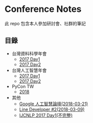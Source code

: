 # Conference Notes

此 repo 包含本人參加研討會、社群的筆記

## 目錄

* 台灣資料科學年會
  * [2017 Day1](2017/DSConf-day1.md)
  * [2017 Day2](2017/DSConf-day2.md)
* 台灣人工智慧年會
  * [2017 Day1](2017/AIConf-day1.md)
  * [2017 Day2](2017/AIConf-day1.md)
* PyCon TW
  * [2018](2018/PyConTW.md)
* 其他
  * [Google 人工智慧論壇(2018-03-21)](2018/Google-AI-forum.md)
  * [Line Developer #2(2018-03-09)](2018/LINEDeveloper#2.md)
  * [IJCNLP 2017 Day1(不完整)](2017/IJCNLP-day1.md)
